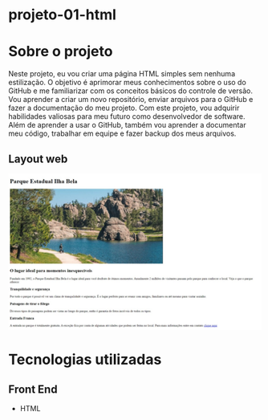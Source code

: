 # projeto-01-html

# Sobre o projeto

Neste projeto, eu vou criar uma página HTML simples sem nenhuma estilização. O objetivo é aprimorar meus conhecimentos sobre o uso do GitHub e me familiarizar com os conceitos básicos do controle de versão. Vou aprender a criar um novo repositório, enviar arquivos para o GitHub e fazer a documentação do meu projeto.
Com este projeto, vou adquirir habilidades valiosas para meu futuro como desenvolvedor de software. Além de aprender a usar o GitHub, também vou aprender a documentar meu código, trabalhar em equipe e fazer backup dos meus arquivos.

## Layout web
![Web 1](https://github.com/dev-jefferson-lopes/projeto-01-html/blob/main/assets/img/layout-finalizado.jpeg)


# Tecnologias utilizadas
## Front End
- HTML

